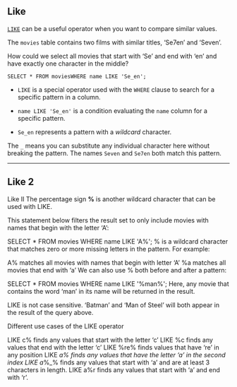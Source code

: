 

## Like  

[`LIKE`](https://www.codecademy.com/resources/docs/sql/operators/like?page_ref=catalog) can be a useful operator when you want to compare similar values.

The `movies` table contains two films with similar titles, ‘Se7en’ and ‘Seven’.

How could we select all movies that start with ‘Se’ and end with ‘en’ and have exactly one character in the middle?

```
SELECT * FROM moviesWHERE name LIKE 'Se_en';
```

-   `LIKE` is a special operator used with the `WHERE` clause to search for a specific pattern in a column.
    
-   `name LIKE 'Se_en'` is a condition evaluating the `name` column for a specific pattern.
    
-   `Se_en` represents a pattern with a _wildcard_ character.
    

The `_` means you can substitute any individual character here without breaking the pattern. The names `Seven` and `Se7en` both match this pattern.

---

## Like 2 
Like II
The percentage sign **%** is another wildcard character that can be used with LIKE.

This statement below filters the result set to only include movies with names that begin with the letter ‘A’:

SELECT * 
FROM movies
WHERE name LIKE 'A%';
% is a wildcard character that matches zero or more missing letters in the pattern. For example:

A% matches all movies with names that begin with letter ‘A’
%a matches all movies that end with ‘a’
We can also use % both before and after a pattern:

SELECT * 
FROM movies 
WHERE name LIKE '%man%';
Here, any movie that contains the word ‘man’ in its name will be returned in the result.

LIKE is not case sensitive. ‘Batman’ and ‘Man of Steel’ will both appear in the result of the query above.

Different use cases of the LIKE operator

LIKE c% finds any values that start with the letter ‘c’
LIKE %c finds any values that end with the letter ‘c’
LIKE %re% finds values that have ‘re’ in any position
LIKE _a% finds any values that have the letter ‘a’ in the second index
LIKE a_%_% finds any values that start with ‘a’ and are at least 3 characters in length.
LIKE a%r finds any values that start with ‘a’ and end with ‘r’.